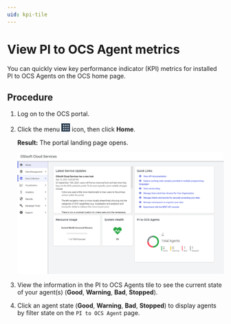 ```yaml
---
uid: kpi-tile
---
```


# View PI to OCS Agent metrics

You can quickly view key performance indicator (KPI) metrics for installed PI to OCS Agents on the OCS home page.

## Procedure

1. Log on to the OCS portal.
 
1. Click the menu ![ ](../../images/waffle-button.png) icon, then click **Home**. 

   **Result:** The portal landing page opens.

   ![](../../images/kpi-tile.png)

1. View the information in the PI to OCS Agents tile to see the current state of your agent(s) (**Good**, **Warning**, **Bad**, **Stopped**).

1. Click an agent state (**Good**, **Warning**, **Bad**, **Stopped**) to display agents by filter state on the `PI to OCS Agent` page.
  